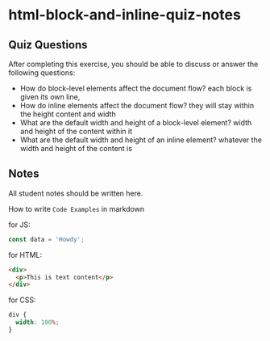 # html-block-and-inline-quiz-notes

## Quiz Questions

After completing this exercise, you should be able to discuss or answer the following questions:

- How do block-level elements affect the document flow?
  each block is given its own line,
- How do inline elements affect the document flow?
  they will stay within the height content and width
- What are the default width and height of a block-level element?
  width and height of the content within it
- What are the default width and height of an inline element?
  whatever the width and height of the content is

## Notes

All student notes should be written here.

How to write `Code Examples` in markdown

for JS:

```javascript
const data = 'Howdy';
```

for HTML:

```html
<div>
  <p>This is text content</p>
</div>
```

for CSS:

```css
div {
  width: 100%;
}
```
